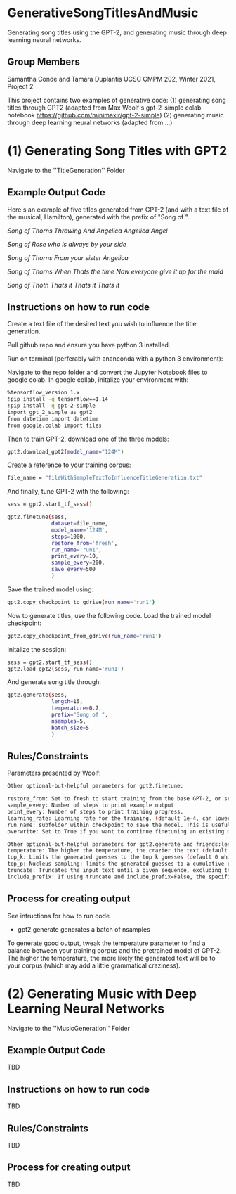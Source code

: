 # GenerativeSongTitlesAndMusic
Generating song titles using the GPT-2, and generating music through deep learning neural networks.

## Group Members
Samantha Conde and Tamara Duplantis
UCSC CMPM 202, Winter 2021, Project 2

This project contains two examples of generative code:
(1) generating song titles through GPT2 (adapted from Max Woolf's gpt-2-simple colab notebook https://github.com/minimaxir/gpt-2-simple)
(2) generating music through deep learning neural networks (adapted from ...)


# (1) Generating Song Titles with GPT2 
Navigate to the ''TitleGeneration'' Folder

## Example Output Code
Here's an example of five titles generated from GPT-2 (and with a text file of the musical, Hamilton), generated with the prefix of "Song of ".

*Song of Thorns Throwing And Angelica Angelica Angel*

*Song of Rose who is always by your side*

*Song of Thorns From your sister Angelica*

*Song of Thorns When Thats the time Now everyone give it up for the maid*

*Song of Thoth Thats it Thats it Thats it*


## Instructions on how to run code
Create a text file of the desired text you wish to influence the title generation.

Pull github repo and ensure you have python 3 installed.

Run on terminal (perferably with ananconda with a python 3 environment):

Navigate to the repo folder and convert the Jupyter Notebook files to google colab. In google collab, initalize your environment with:
```sh
%tensorflow_version 1.x
!pip install -q tensorflow==1.14
!pip install -q gpt-2-simple
import gpt_2_simple as gpt2
from datetime import datetime
from google.colab import files
```

Then to train GPT-2, download one of the three models:
```sh
gpt2.download_gpt2(model_name="124M")
```
Create a reference to your training corpus:
```sh
file_name = "fileWithSampleTextToInfluenceTitleGeneration.txt"
```
And finally, tune GPT-2 with the following:
```sh
sess = gpt2.start_tf_sess()

gpt2.finetune(sess,
              dataset=file_name,
              model_name='124M',
              steps=1000,
              restore_from='fresh',
              run_name='run1',
              print_every=10,
              sample_every=200,
              save_every=500
              )
```
Save the trained model using:
```sh
gpt2.copy_checkpoint_to_gdrive(run_name='run1')
```

Now to generate titles, use the following code. Load the trained model checkpoint:
```sh
gpt2.copy_checkpoint_from_gdrive(run_name='run1')
```
Initalize the session:
```sh
sess = gpt2.start_tf_sess()
gpt2.load_gpt2(sess, run_name='run1')
```
And generate song title through:
```sh
gpt2.generate(sess,
              length=15,
              temperature=0.7,
              prefix="Song of ",
              nsamples=5,
              batch_size=5
              )
```


## Rules/Constraints
Parameters presented by Woolf:
```sh
Other optional-but-helpful parameters for gpt2.finetune:

restore_from: Set to fresh to start training from the base GPT-2, or set to latest to restart training from an existing checkpoint.
sample_every: Number of steps to print example output
print_every: Number of steps to print training progress.
learning_rate: Learning rate for the training. (default 1e-4, can lower to 1e-5 if you have <1MB input data)
run_name: subfolder within checkpoint to save the model. This is useful if you want to work with multiple models (will also need to specify run_name when loading the model)
overwrite: Set to True if you want to continue finetuning an existing model (w/ restore_from='latest') without creating duplicate copies.

Other optional-but-helpful parameters for gpt2.generate and friends:length: Number of tokens to generate (default 1023, the maximum)
temperature: The higher the temperature, the crazier the text (default 0.7, recommended to keep between 0.7 and 1.0)
top_k: Limits the generated guesses to the top k guesses (default 0 which disables the behavior; if the generated output is super crazy, you may want to set top_k=40)
top_p: Nucleus sampling: limits the generated guesses to a cumulative probability. (gets good results on a dataset with top_p=0.9)
truncate: Truncates the input text until a given sequence, excluding that sequence (e.g. if truncate='<|endoftext|>', the returned text will include everything before the first <|endoftext|>). It may be useful to combine this with a smaller length if the input texts are short.
include_prefix: If using truncate and include_prefix=False, the specified prefix will not be included in the returned text.
```


## Process for creating output
See intructions for how to run code
- gpt2.generate generates a batch of nsamples

To generate good output, tweak the temperature parameter to find a balance between your training corpus and the pretrained model of GPT-2. The higher the temperature, the more likely the generated text will be to your corpus (which may add a little grammatical craziness).






# (2) Generating Music with Deep Learning Neural Networks
Navigate to the ''MusicGeneration'' Folder

## Example Output Code
TBD

## Instructions on how to run code
TBD

## Rules/Constraints
TBD

## Process for creating output
TBD


